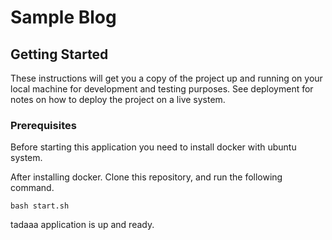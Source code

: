 # Sample Blog

## Getting Started

These instructions will get you a copy of the project up and running on your local machine for development and testing purposes. See deployment for notes on how to deploy the project on a live system.

### Prerequisites

Before starting this application you need to install docker with ubuntu system.

After installing docker. Clone this repository, and run the following command.
```
bash start.sh
```

tadaaa application is up and ready.
